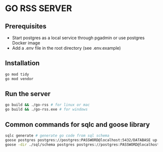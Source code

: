 # GO RSS SERVER

## Prerequisites

- Start postgres as a local service through pgadmin or use postgres Docker image
- Add a .env file in the root directory (see .env.example)

## Installation

```bash
go mod tidy
go mod vendor
```

## Run the server

```bash
go build && ./go-rss # for linux or mac
go build && ./go-rss.exe # for windows
```

## Common commands for sqlc and goose library

```bash
sqlc generate # generate go code from sql schema
goose postgres postgres://postgres:PASSWORD@localhost:5432/DATABASE up # run migrations
goose -dir ./sql/schema postgres postgres://postgres:PASSWORD@localhost:5432/DATABASE up # run migrations if above command fails to find migration files
```

